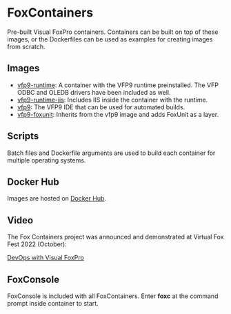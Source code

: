 # FoxContainers
Pre-built Visual FoxPro containers. Containers can be built on top of these images, or the Dockerfiles can be used as examples for creating images from scratch.

## Images
- [vfp9-runtime](vfp9-runtime): A container with the VFP9 runtime preinstalled.  The VFP ODBC and OLEDB drivers have been included as well.
- [vfp9-runtime-iis](vfp9-runtime-iis): Includes IIS inside the container with the runtime.
- [vfp9](vfp9): The VFP9 IDE that can be used for automated builds.
- [vfp9-foxunit](vfp9-foxunit): Inherits from the vfp9 image and adds FoxUnit as a layer.

## Scripts
Batch files and Dockerfile arguments are used to build each container for multiple operating systems.

## Docker Hub
Images are hosted on [Docker Hub](https://hub.docker.com/u/joelleach).

## Video
The Fox Containers project was announced and demonstrated at Virtual Fox Fest 2022 (October):

[DevOps with Visual FoxPro](https://youtu.be/FNFk1CpBzjE)

## FoxConsole
FoxConsole is included with all FoxContainers. Enter **foxc** at the command prompt inside container to start.